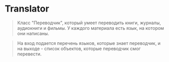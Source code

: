 # Translator

> Класс "Переводчик", который умеет переводить книги, журналы,  аудиокниги и фильмы. У каждого материала есть язык, на котором они написаны.
 
> На вход подается перечень языков, которые знает переводчик, и на выходе - список объектов, которые переводчик смог перевести.
